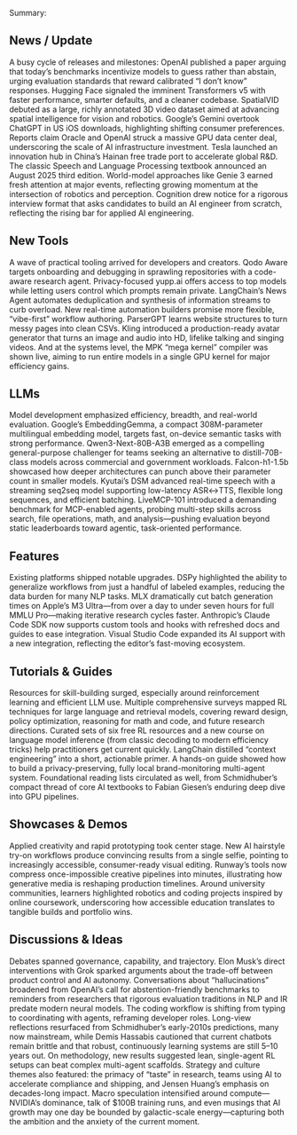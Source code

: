 Summary:
## News / Update
A busy cycle of releases and milestones: OpenAI published a paper arguing that today’s benchmarks incentivize models to guess rather than abstain, urging evaluation standards that reward calibrated “I don’t know” responses. Hugging Face signaled the imminent Transformers v5 with faster performance, smarter defaults, and a cleaner codebase. SpatialVID debuted as a large, richly annotated 3D video dataset aimed at advancing spatial intelligence for vision and robotics. Google’s Gemini overtook ChatGPT in US iOS downloads, highlighting shifting consumer preferences. Reports claim Oracle and OpenAI struck a massive GPU data center deal, underscoring the scale of AI infrastructure investment. Tesla launched an innovation hub in China’s Hainan free trade port to accelerate global R&D. The classic Speech and Language Processing textbook announced an August 2025 third edition. World-model approaches like Genie 3 earned fresh attention at major events, reflecting growing momentum at the intersection of robotics and perception. Cognition drew notice for a rigorous interview format that asks candidates to build an AI engineer from scratch, reflecting the rising bar for applied AI engineering.

## New Tools
A wave of practical tooling arrived for developers and creators. Qodo Aware targets onboarding and debugging in sprawling repositories with a code-aware research agent. Privacy-focused yupp.ai offers access to top models while letting users control which prompts remain private. LangChain’s News Agent automates deduplication and synthesis of information streams to curb overload. New real-time automation builders promise more flexible, “vibe-first” workflow authoring. ParserGPT learns website structures to turn messy pages into clean CSVs. Kling introduced a production-ready avatar generator that turns an image and audio into HD, lifelike talking and singing videos. And at the systems level, the MPK “mega kernel” compiler was shown live, aiming to run entire models in a single GPU kernel for major efficiency gains.

## LLMs
Model development emphasized efficiency, breadth, and real-world evaluation. Google’s EmbeddingGemma, a compact 308M-parameter multilingual embedding model, targets fast, on-device semantic tasks with strong performance. Qwen3-Next-80B-A3B emerged as a compelling general-purpose challenger for teams seeking an alternative to distill-70B-class models across commercial and government workloads. Falcon-h1-1.5b showcased how deeper architectures can punch above their parameter count in smaller models. Kyutai’s DSM advanced real-time speech with a streaming seq2seq model supporting low-latency ASR↔TTS, flexible long sequences, and efficient batching. LiveMCP-101 introduced a demanding benchmark for MCP-enabled agents, probing multi-step skills across search, file operations, math, and analysis—pushing evaluation beyond static leaderboards toward agentic, task-oriented performance.

## Features
Existing platforms shipped notable upgrades. DSPy highlighted the ability to generalize workflows from just a handful of labeled examples, reducing the data burden for many NLP tasks. MLX dramatically cut batch generation times on Apple’s M3 Ultra—from over a day to under seven hours for full MMLU Pro—making iterative research cycles faster. Anthropic’s Claude Code SDK now supports custom tools and hooks with refreshed docs and guides to ease integration. Visual Studio Code expanded its AI support with a new integration, reflecting the editor’s fast-moving ecosystem.

## Tutorials & Guides
Resources for skill-building surged, especially around reinforcement learning and efficient LLM use. Multiple comprehensive surveys mapped RL techniques for large language and retrieval models, covering reward design, policy optimization, reasoning for math and code, and future research directions. Curated sets of six free RL resources and a new course on language model inference (from classic decoding to modern efficiency tricks) help practitioners get current quickly. LangChain distilled “context engineering” into a short, actionable primer. A hands-on guide showed how to build a privacy-preserving, fully local brand-monitoring multi-agent system. Foundational reading lists circulated as well, from Schmidhuber’s compact thread of core AI textbooks to Fabian Giesen’s enduring deep dive into GPU pipelines.

## Showcases & Demos
Applied creativity and rapid prototyping took center stage. New AI hairstyle try-on workflows produce convincing results from a single selfie, pointing to increasingly accessible, consumer-ready visual editing. Runway’s tools now compress once-impossible creative pipelines into minutes, illustrating how generative media is reshaping production timelines. Around university communities, learners highlighted robotics and coding projects inspired by online coursework, underscoring how accessible education translates to tangible builds and portfolio wins.

## Discussions & Ideas
Debates spanned governance, capability, and trajectory. Elon Musk’s direct interventions with Grok sparked arguments about the trade-off between product control and AI autonomy. Conversations about “hallucinations” broadened from OpenAI’s call for abstention-friendly benchmarks to reminders from researchers that rigorous evaluation traditions in NLP and IR predate modern neural models. The coding workflow is shifting from typing to coordinating with agents, reframing developer roles. Long-view reflections resurfaced from Schmidhuber’s early-2010s predictions, many now mainstream, while Demis Hassabis cautioned that current chatbots remain brittle and that robust, continuously learning systems are still 5–10 years out. On methodology, new results suggested lean, single-agent RL setups can beat complex multi-agent scaffolds. Strategy and culture themes also featured: the primacy of “taste” in research, teams using AI to accelerate compliance and shipping, and Jensen Huang’s emphasis on decades-long impact. Macro speculation intensified around compute—NVIDIA’s dominance, talk of $100B training runs, and even musings that AI growth may one day be bounded by galactic-scale energy—capturing both the ambition and the anxiety of the current moment.

